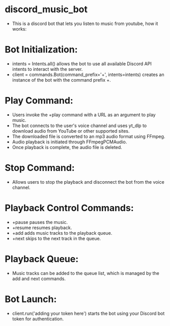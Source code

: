 # discord_music_bot
 - This is a discord bot that lets you listen to music from youtube, how it works: 
# Bot Initialization:
  - intents = Intents.all() allows the bot to use all available Discord API intents to interact with the server.
  - client = commands.Bot(command_prefix='+', intents=intents) creates an instance of the bot with the command prefix +.
# Play Command:
 - Users invoke the +play command with a URL as an argument to play music.
 - The bot connects to the user's voice channel and uses yt_dlp to download audio from YouTube or other supported sites.
 - The downloaded file is converted to an mp3 audio format using FFmpeg.
 - Audio playback is initiated through FFmpegPCMAudio.
 - Once playback is complete, the audio file is deleted.
# Stop Command:
 - Allows users to stop the playback and disconnect the bot from the voice channel.
# Playback Control Commands:
 - +pause pauses the music.
 - +resume resumes playback.
 - +add adds music tracks to the playback queue.
 - +next skips to the next track in the queue.
# Playback Queue:
 - Music tracks can be added to the queue list, which is managed by the add and next commands.
# Bot Launch:
 - client.run('adding your token here') starts the bot using your Discord bot token for authentication.
